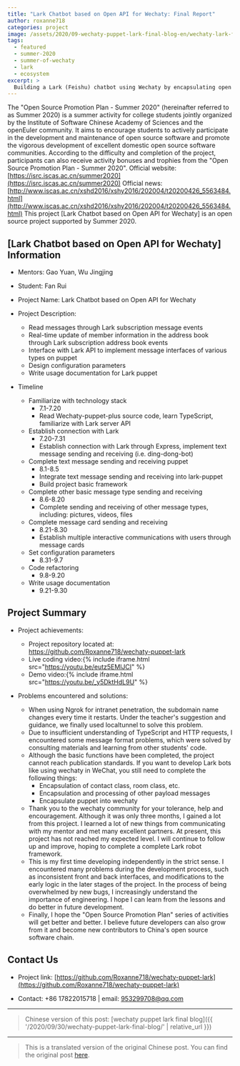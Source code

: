 ```yaml
---
title: "Lark Chatbot based on Open API for Wechaty: Final Report"
author: roxanne718
categories: project
image: /assets/2020/09-wechaty-puppet-lark-final-blog-en/wechaty-lark-final.webp
tags:
  - featured
  - summer-2020
  - summer-of-wechaty
  - lark
  - ecosystem
excerpt: >
  Building a Lark (Feishu) chatbot using Wechaty by encapsulating open APIs
---
```


The "Open Source Promotion Plan - Summer 2020" (hereinafter referred to as Summer 2020) is a summer activity for college students jointly organized by the Institute of Software Chinese Academy of Sciences and the openEuler community. It aims to encourage students to actively participate in the development and maintenance of open source software and promote the vigorous development of excellent domestic open source software communities.
According to the difficulty and completion of the project, participants can also receive activity bonuses and trophies from the "Open Source Promotion Plan - Summer 2020".
Official website: [https://isrc.iscas.ac.cn/summer2020](https://isrc.iscas.ac.cn/summer2020) Official news: [http://www.iscas.ac.cn/xshd2016/xshy2016/202004/t20200426_5563484.html](http://www.iscas.ac.cn/xshd2016/xshy2016/202004/t20200426_5563484.html)
This project [Lark Chatbot based on Open API for Wechaty] is an open source project supported by Summer 2020.

## [Lark Chatbot based on Open API for Wechaty] Information

- Mentors: Gao Yuan, Wu Jingjing
- Student: Fan Rui

- Project Name: Lark Chatbot based on Open API for Wechaty
- Project Description:
  - Read messages through Lark subscription message events
  - Real-time update of member information in the address book through Lark subscription address book events
  - Interface with Lark API to implement message interfaces of various types on puppet
  - Design configuration parameters
  - Write usage documentation for Lark puppet
- Timeline
  - Familiarize with technology stack
    - 7.1-7.20
    - Read Wechaty-puppet-plus source code, learn TypeScript, familiarize with Lark server API
  - Establish connection with Lark
    - 7.20-7.31
    - Establish connection with Lark through Express, implement text message sending and receiving (i.e. ding-dong-bot)
  - Complete text message sending and receiving puppet
    - 8.1-8.5
    - Integrate text message sending and receiving into lark-puppet
    - Build project basic framework
  - Complete other basic message type sending and receiving
    - 8.6-8.20
    - Complete sending and receiving of other message types, including: pictures, videos, files
  - Complete message card sending and receiving
    - 8.21-8.30
    - Establish multiple interactive communications with users through message cards
  - Set configuration parameters
    - 8.31-9.7
  - Code refactoring
    - 9.8-9.20
  - Write usage documentation
    - 9.21-9.30

## Project Summary

- Project achievements:
  - Project repository located at: <https://github.com/Roxanne718/wechaty-puppet-lark>
  - Live coding video:{% include iframe.html src="https://youtu.be/eutz5EMlJCI" %}
  - Demo video:{% include iframe.html src="https://youtu.be/_y5DktHdL9U" %}
  
- Problems encountered and solutions:
  - When using Ngrok for intranet penetration, the subdomain name changes every time it restarts. Under the teacher's suggestion and guidance, we finally used localtunnel to solve this problem.
  - Due to insufficient understanding of TypeScript and HTTP requests, I encountered some message format problems, which were solved by consulting materials and learning from other students' code.
  - Although the basic functions have been completed, the project cannot reach publication standards. If you want to develop Lark bots like using wechaty in WeChat, you still need to complete the following things:
    - Encapsulation of contact class, room class, etc.
    - Encapsulation and processing of other payload messages
    - Encapsulate puppet into wechaty
  - Thank you to the wechaty community for your tolerance, help and encouragement. Although it was only three months, I gained a lot from this project. I learned a lot of new things from communicating with my mentor and met many excellent partners. At present, this project has not reached my expected level. I will continue to follow up and improve, hoping to complete a complete Lark robot framework.
  - This is my first time developing independently in the strict sense. I encountered many problems during the development process, such as inconsistent front and back interfaces, and modifications to the early logic in the later stages of the project. In the process of being overwhelmed by new bugs, I increasingly understand the importance of engineering. I hope I can learn from the lessons and do better in future development.
  - Finally, I hope the "Open Source Promotion Plan" series of activities will get better and better. I believe future developers can also grow from it and become new contributors to China's open source software chain.

## Contact Us

- Project link: [https://github.com/Roxanne718/wechaty-puppet-lark](https://github.com/Roxanne718/wechaty-puppet-lark)

- Contact: +86 17822015718 | email: 953299708@qq.com

---

> Chinese version of this post: [wechaty puppet lark final blog]({{ '/2020/09/30/wechaty-puppet-lark-final-blog/' | relative_url }})

---

> This is a translated version of the original Chinese post. You can find the original post [here](/2020/09/30/wechaty-puppet-lark-final-blog/).
